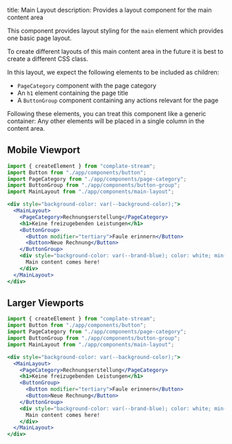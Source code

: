 title: Main Layout
description: Provides a layout component for the main content area

This component provides layout styling for the `main` element which provides one basic page layout.

To create different layouts of this main content area in the future it is best to
create a different CSS class.

In this layout, we expect the following elements to be included as children:

* `PageCategory` component with the page category
* An `h1` element containing the page title
* A `ButtonGroup` component containing any actions relevant for the page

Following these elements, you can treat this component like a generic container:
Any other elements will be placed in a single column in the content area.

## Mobile Viewport

```jsx width=350
import { createElement } from "complate-stream";
import Button from "./app/components/button";
import PageCategory from "./app/components/page-category";
import ButtonGroup from "./app/components/button-group";
import MainLayout from "./app/components/main-layout";

<div style="background-color: var(--background-color);">
  <MainLayout>
    <PageCategory>Rechnungserstellung</PageCategory>
    <h1>Keine freizugebenden Leistungen</h1>
    <ButtonGroup>
      <Button modifier="tertiary">Faule erinnern</Button>
      <Button>Neue Rechnung</Button>
    </ButtonGroup>
    <div style="background-color: var(--brand-blue); color: white; min-height: 10rem;">
      Main content comes here!
    </div>
  </MainLayout>
</div>
```

## Larger Viewports

```jsx
import { createElement } from "complate-stream";
import Button from "./app/components/button";
import PageCategory from "./app/components/page-category";
import ButtonGroup from "./app/components/button-group";
import MainLayout from "./app/components/main-layout";

<div style="background-color: var(--background-color);">
  <MainLayout>
    <PageCategory>Rechnungserstellung</PageCategory>
    <h1>Keine freizugebenden Leistungen</h1>
    <ButtonGroup>
      <Button modifier="tertiary">Faule erinnern</Button>
      <Button>Neue Rechnung</Button>
    </ButtonGroup>
    <div style="background-color: var(--brand-blue); color: white; min-height: 10rem;">
      Main content comes here!
    </div>
  </MainLayout>
</div>
```